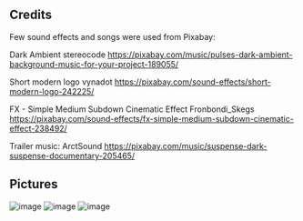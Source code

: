 ## Credits
Few sound effects and songs were used from Pixabay:

Dark Ambient
stereocode
https://pixabay.com/music/pulses-dark-ambient-background-music-for-your-project-189055/

Short modern logo
vynadot
https://pixabay.com/sound-effects/short-modern-logo-242225/

FX - Simple Medium Subdown Cinematic Effect
Fronbondi_Skegs
https://pixabay.com/sound-effects/fx-simple-medium-subdown-cinematic-effect-238492/

Trailer music:
ArctSound
https://pixabay.com/music/suspense-dark-suspense-documentary-205465/


## Pictures
![image](https://github.com/user-attachments/assets/02d322e2-2980-4792-9e23-96f5dcfd9cfb)
![image](https://github.com/user-attachments/assets/cf0eacdf-374b-4e3d-adb6-0238a69127ff)
![image](https://github.com/user-attachments/assets/f593d390-6a86-4e67-9282-1f30ab72aa25)
